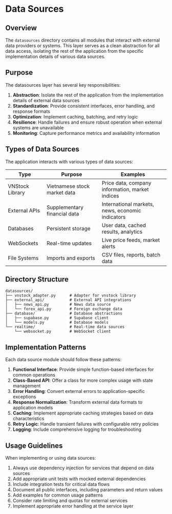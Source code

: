 # Data Sources

## Overview

The `datasources` directory contains all modules that interact with external data providers or systems. This layer serves as a clean abstraction for all data access, isolating the rest of the application from the specific implementation details of various data sources.

## Purpose

The datasources layer has several key responsibilities:

1. **Abstraction**: Isolate the rest of the application from the implementation details of external data sources
2. **Standardization**: Provide consistent interfaces, error handling, and response formats
3. **Optimization**: Implement caching, batching, and retry logic
4. **Resilience**: Handle failures and ensure robust operation when external systems are unavailable
5. **Monitoring**: Capture performance metrics and availability information

## Types of Data Sources

The application interacts with various types of data sources:

| Type            | Purpose                      | Examples                                         |
| --------------- | ---------------------------- | ------------------------------------------------ |
| VNStock Library | Vietnamese stock market data | Price data, company information, market indices  |
| External APIs   | Supplementary financial data | International markets, news, economic indicators |
| Databases       | Persistent storage           | User data, cached results, analytics             |
| WebSockets      | Real-time updates            | Live price feeds, market alerts                  |
| File Systems    | Imports and exports          | CSV files, reports, batch data                   |

## Directory Structure

```
datasources/
├── vnstock_adapter.py      # Adapter for vnstock library
├── external_api/           # External API integrations
│   ├── news_api.py         # News data source
│   └── forex_api.py        # Foreign exchange data
├── database/               # Database abstractions
│   ├── supabase.py         # Supabase client
│   └── models.py           # Database models
└── realtime/               # Real-time data sources
    └── websocket.py        # WebSocket client
```

## Implementation Patterns

Each data source module should follow these patterns:

1. **Functional Interface**: Provide simple function-based interfaces for common operations
2. **Class-Based API**: Offer a class for more complex usage with state management
3. **Error Handling**: Convert external errors to application-specific exceptions
4. **Response Normalization**: Transform external data formats to application models
5. **Caching**: Implement appropriate caching strategies based on data characteristics
6. **Retry Logic**: Handle transient failures with configurable retry policies
7. **Logging**: Include comprehensive logging for troubleshooting

## Usage Guidelines

When implementing or using data sources:

1. Always use dependency injection for services that depend on data sources
2. Add appropriate unit tests with mocked external dependencies
3. Include integration tests for critical data flows
4. Document all public interfaces, including parameters and return values
5. Add examples for common usage patterns
6. Consider rate limiting and quotas for external services
7. Implement appropriate error handling at the service layer
